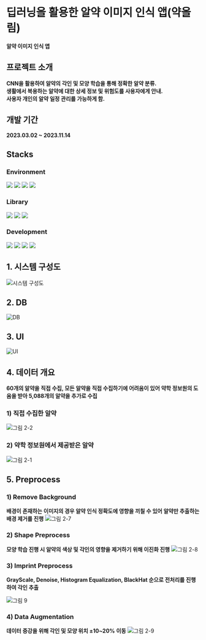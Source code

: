 # 딥러닝을 활용한 알약 이미지 인식 앱(약올림)
__알약 이미지 인식 앱__


## 프로젝트 소개
__CNN을 활용하여 알약의 각인 및 모양 학습을 통해 정확한 알약 분류.__  
__생활에서 복용하는 알약에 대한 상세 정보 및 위험도를 사용자에게 안내.__  
__사용자 개인의 알약 일정 관리를 가능하게 함.__


## 개발 기간
__2023.03.02 ~ 2023.11.14__


## Stacks
### Environment
<img src="https://img.shields.io/badge/visualstudiocode-007ACC?style=for-the-badge&logo=visualstudiocode&logoColor=white"> <img src="https://img.shields.io/badge/jupyter-F37626?style=for-the-badge&logo=jupyter&logoColor=white"> <img src="https://img.shields.io/badge/github-181717?style=for-the-badge&logo=github&logoColor=white"> <img src="https://img.shields.io/badge/git-F05032?style=for-the-badge&logo=git&logoColor=white">

### Library
<img src="https://img.shields.io/badge/tensorflow-FF6F00?style=for-the-badge&logo=tensorflow&logoColor=white"> <img src="https://img.shields.io/badge/opencv-5C3EE8?style=for-the-badge&logo=opencv&logoColor=white"> <img src="https://img.shields.io/badge/numpy-013243?style=for-the-badge&logo=numpy&logoColor=white"> 

### Development
<img src="https://img.shields.io/badge/python-3776AB?style=for-the-badge&logo=python&logoColor=white"> <img src="https://img.shields.io/badge/mysql-4479A1?style=for-the-badge&logo=mysql&logoColor=white"> <img src="https://img.shields.io/badge/flask-000000?style=for-the-badge&logo=flask&logoColor=white"> <img src="https://img.shields.io/badge/flutter-02569B?style=for-the-badge&logo=flutter&logoColor=white">

## 1. 시스템 구성도
![시스템 구성도](https://github.com/lhs9975/Pill_Olim/assets/129912761/4b7ccaea-b427-42e2-aad1-cc04953e8b38)

## 2. DB
![DB](https://github.com/lhs9975/Pill_Olim/assets/129912761/f2afc80a-329b-4e39-99fb-dc31ab82227d)

## 3. UI
![UI](https://github.com/lhs9975/Pill_Olim/assets/129912761/a976a85e-0822-46df-b031-ecfa2eb147c5)

## 4. 데이터 개요
__60개의 알약을 직접 수집, 모든 알약을 직접 수집하기에 어려움이 있어 약학 정보원의 도움을 받아 5,088개의 알약을 추가로 수집__
### 1) 직접 수집한 알약
![그림 2-2](https://github.com/lhs9975/Pill_Olim/assets/129912761/265fa886-8881-42e1-9744-750fb2d7d7b8)

### 2) 약학 정보원에서 제공받은 알약
![그림 2-1](https://github.com/lhs9975/Pill_Olim/assets/129912761/4b4139aa-a89f-4105-b507-b768383d4441)

## 5. Preprocess
### 1) Remove Background
__배경이 존재하는 이미지의 경우 알약 인식 정확도에 영향을 끼칠 수 있어 알약만 추출하는 배경 제거를 진행__
![그림 2-7](https://github.com/lhs9975/Pill_Olim/assets/129912761/0e21030d-2e4f-4a87-af1c-d71765ba6e81)

### 2) Shape Preprocess
__모양 학습 진행 시 알약의 색상 및 각인의 영향을 제거하기 위해 이진화 진행__
![그림 2-8](https://github.com/lhs9975/Pill_Olim/assets/129912761/aa184188-c86f-47c4-bda8-31e7792ead81)

### 3) Imprint Preprocess
__GrayScale, Denoise, Histogram Equalization, BlackHat 순으로 전처리를 진행하여 각인 추출__  

![그림 9](https://github.com/lhs9975/Pill_Olim/assets/129912761/bf2a1e27-ee69-46f3-bc7a-17192f4f9d2f)

### 4) Data Augmentation
__데이터 증강을 위해 각인 및 모양 위치 ±10~20% 이동__
![그림 2-9](https://github.com/lhs9975/Pill_Olim/assets/129912761/335affbe-9fc6-4994-859a-e303bc3f8bb8)

